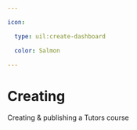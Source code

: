 ```yaml
---

icon: 

  type: uil:create-dashboard

  color: Salmon

---
```


# Creating

Creating & publishing a Tutors course